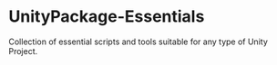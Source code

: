 # UnityPackage-Essentials
 Collection of essential scripts and tools suitable for any type of Unity Project.
